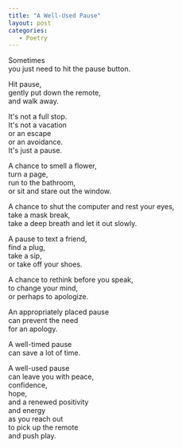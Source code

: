 ```yaml
---
title: "A Well-Used Pause"
layout: post
categories:
   - Poetry
---
```


 Sometimes  
 you just need to hit the pause button.

Hit pause,  
gently put down the remote,  
and walk away.

It&#39;s not a full stop.  
It&#39;s not a vacation  
or an escape  
or an avoidance.  
It&#39;s just a pause.

A chance to smell a flower,  
turn a page,  
run to the bathroom,  
or sit and stare out the window.

A chance to shut the computer and rest your eyes,  
take a mask break,  
take a deep breath and let it out slowly.

A pause to text a friend,  
find a plug,  
take a sip,  
or take off your shoes.

A chance to rethink before you speak,  
to change your mind,  
or perhaps to apologize.

An appropriately placed pause  
can prevent the need  
for an apology.

A well-timed pause  
can save a lot of time.

A well-used pause  
can leave you with peace,  
confidence,  
hope,  
and a renewed positivity  
and energy  
as you reach out  
to pick up the remote  
and push play.
